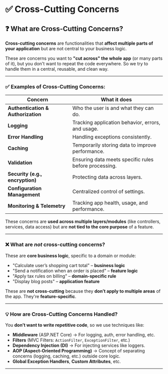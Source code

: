 

# ✅ Cross-Cutting Concerns

## ❓ What are Cross-Cutting Concerns?

**Cross-cutting concerns** are functionalities that **affect multiple parts of your application** but are not central to your business logic.

These are concerns you want to **"cut across" the whole app** (or many parts of it), but you don't want to repeat the code everywhere. So we try to handle them in a central, reusable, and clean way.

---

### ✅ **Examples of Cross-Cutting Concerns:**

| Concern                            | What it does                                          |
| ---------------------------------- | ----------------------------------------------------- |
| **Authentication & Authorization** | Who the user is and what they can do.                 |
| **Logging**                        | Tracking application behavior, errors, and usage.     |
| **Error Handling**                 | Handling exceptions consistently.                     |
| **Caching**                        | Temporarily storing data to improve performance.      |
| **Validation**                     | Ensuring data meets specific rules before processing. |
| **Security (e.g., encryption)**    | Protecting data across layers.                        |
| **Configuration Management**       | Centralized control of settings.                      |
| **Monitoring & Telemetry**         | Tracking app health, usage, and performance.          |

These concerns are **used across multiple layers/modules** (like controllers, services, data access) but are **not tied to the core purpose** of a feature.

---

### ❌ **What are *not* cross-cutting concerns?**

These are **core business logic**, specific to a domain or module:

* "Calculate user’s shopping cart total" – **business logic**
* "Send a notification when an order is placed" – **feature logic**
* "Apply tax rules on billing" – **domain-specific rule**
* "Display blog posts" – **application feature**

These are **not cross-cutting** because they **don’t apply to multiple areas** of the app. They're **feature-specific**.

---

### 💡 How are Cross-Cutting Concerns Handled?

You **don’t want to write repetitive code**, so we use techniques like:

* **Middleware** (ASP.NET Core) → For logging, auth, error handling, etc.
* **Filters** (MVC Filters: `ActionFilter`, `ExceptionFilter`, etc.)
* **Dependency Injection (DI)** → For injecting services like loggers.
* **AOP (Aspect-Oriented Programming)** → Concept of separating concerns (logging, caching, etc.) outside core logic.
* **Global Exception Handlers**, **Custom Attributes**, etc.

---
